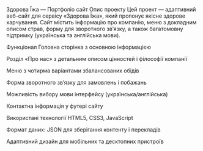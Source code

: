 Здорова Їжа — Портфоліо сайт
Опис проекту
Цей проект — адаптивний веб-сайт для сервісу «Здорова Їжа», який пропонує якісне здорове харчування. Сайт містить інформацію про компанію, меню з докладним описом страв, форму для зворотного зв’язку, а також багатомовну підтримку (українська та англійська мови).

Функціонал
Головна сторінка з основною інформацією

Розділ «Про нас» з детальним описом цінностей і філософії компанії

Меню з чотирма варіантами збалансованих обідів

Форма зворотного зв’язку для замовлень і побажань

Можливість вибору мови інтерфейсу (українська/англійська)

Контактна інформація у футері сайту

Використані технології
HTML5, CSS3, JavaScript

Формат даних: JSON для зберігання контенту і перекладів

Адаптивний дизайн для мобільних та десктопних пристроїв